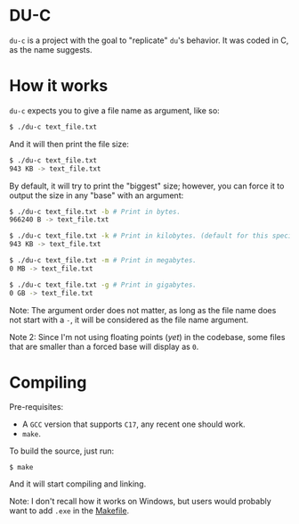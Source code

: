 # DU-C
`du-c` is a project with the goal to "replicate" `du`'s behavior. It was coded in C, as the name suggests.

# How it works
`du-c` expects you to give a file name as argument, like so:

```sh
$ ./du-c text_file.txt
```

And it will then print the file size:
```sh
$ ./du-c text_file.txt
943 KB -> text_file.txt
```

By default, it will try to print the "biggest" size; however, you can force it to output the size in any "base" with an argument:
```sh
$ ./du-c text_file.txt -b # Print in bytes.
966240 B -> text_file.txt

$ ./du-c text_file.txt -k # Print in kilobytes. (default for this specific file.)
943 KB -> text_file.txt

$ ./du-c text_file.txt -m # Print in megabytes.
0 MB -> text_file.txt

$ ./du-c text_file.txt -g # Print in gigabytes.
0 GB -> text_file.txt
```

Note: The argument order does not matter, as long as the file name does not start with a `-`, it will be considered as the file name argument.

Note 2: Since I'm not using floating points (*yet*) in the codebase, some files that are smaller than a forced base will display as `0`.

# Compiling
Pre-requisites:
- A `GCC` version that supports `C17`, any recent one should work.
- `make`.

To build the source, just run:
```$
$ make
```

And it will start compiling and linking.

Note: I don't recall how it works on Windows, but users would probably want to add `.exe` in the [Makefile](Makefile#L1).
